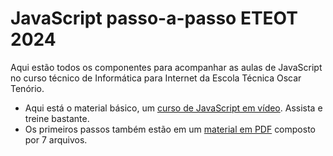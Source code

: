 # JavaScript passo-a-passo ETEOT 2024
Aqui estão todos os componentes para acompanhar as aulas de JavaScript no curso técnico de Informática para Internet da Escola Técnica Oscar Tenório.

* Aqui está o material básico, um <a href="https://youtube.com/playlist?list=PLHz_AreHm4dlsK3Nr9GVvXCbpQyHQl1o1&si=iolY1jIwmFc4Fuwz" target="_blank">curso de JavaScript em vídeo</a>. Assista e treine bastante.
* Os primeiros passos também estão em um <a href="https://github.com/eteot/exercicios-javascript-2024/tree/main/aulas-pdf" target="_blank">material em PDF</a> composto por 7 arquivos.
